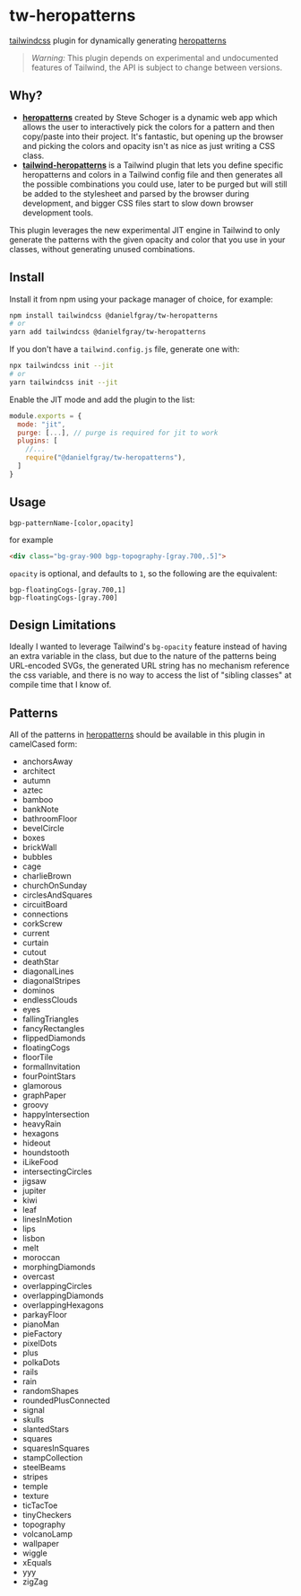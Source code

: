 # tw-heropatterns

[tailwindcss](https://tailwindcss.com) plugin for dynamically generating [heropatterns](http://heropatterns.com)

> *Warning:* This plugin depends on experimental and undocumented features of Tailwind, the API is subject to change between versions.

## Why?

* **[heropatterns](http://heropatterns.com)** created by Steve Schoger is a dynamic web app which allows the user to interactively pick the colors for a pattern and then copy/paste into their project. It's fantastic, but opening up the browser and picking the colors and opacity isn't as nice as just writing a CSS class.
* **[tailwind-heropatterns](https://github.com/AndreaMinato/tailwind-heropatterns)** is a Tailwind plugin that lets you define specific heropatterns and colors in a Tailwind config file and then generates all the possible combinations you could use, later to be purged but will still be added to the stylesheet and parsed by the browser during development, and bigger CSS files start to slow down browser development tools.

This plugin leverages the new experimental JIT engine in Tailwind to only generate the patterns with the given opacity and color that you use in your classes, without generating unused combinations.

## Install

Install it from npm using your package manager of choice, for example:

```sh
npm install tailwindcss @danielfgray/tw-heropatterns
# or
yarn add tailwindcss @danielfgray/tw-heropatterns
```

If you don't have a `tailwind.config.js` file, generate one with:

```sh
npx tailwindcss init --jit
# or
yarn tailwindcss init --jit
```

Enable the JIT mode and add the plugin to the list:

```js
module.exports = {
  mode: "jit",
  purge: [...], // purge is required for jit to work
  plugins: [
    //...
    require("@danielfgray/tw-heropatterns"),
  ]
}
```

## Usage

```
bgp-patternName-[color,opacity]
```

for example
```html
<div class="bg-gray-900 bgp-topography-[gray.700,.5]">
```

`opacity` is optional, and defaults to `1`, so the following are the equivalent:

```
bgp-floatingCogs-[gray.700,1]
bgp-floatingCogs-[gray.700]
```

## Design Limitations

Ideally I wanted to leverage Tailwind's `bg-opacity` feature instead of having an extra variable in the class, but due to the nature of the patterns being URL-encoded SVGs, the generated URL string has no mechanism reference the css variable, and there is no way to access the list of "sibling classes" at compile time that I know of.

## Patterns

All of the patterns in [heropatterns](http://heropatterns.com) should be available in this plugin in camelCased form:

* anchorsAway
* architect
* autumn
* aztec
* bamboo
* bankNote
* bathroomFloor
* bevelCircle
* boxes
* brickWall
* bubbles
* cage
* charlieBrown
* churchOnSunday
* circlesAndSquares
* circuitBoard
* connections
* corkScrew
* current
* curtain
* cutout
* deathStar
* diagonalLines
* diagonalStripes
* dominos
* endlessClouds
* eyes
* fallingTriangles
* fancyRectangles
* flippedDiamonds
* floatingCogs
* floorTile
* formalInvitation
* fourPointStars
* glamorous
* graphPaper
* groovy
* happyIntersection
* heavyRain
* hexagons
* hideout
* houndstooth
* iLikeFood
* intersectingCircles
* jigsaw
* jupiter
* kiwi
* leaf
* linesInMotion
* lips
* lisbon
* melt
* moroccan
* morphingDiamonds
* overcast
* overlappingCircles
* overlappingDiamonds
* overlappingHexagons
* parkayFloor
* pianoMan
* pieFactory
* pixelDots
* plus
* polkaDots
* rails
* rain
* randomShapes
* roundedPlusConnected
* signal
* skulls
* slantedStars
* squares
* squaresInSquares
* stampCollection
* steelBeams
* stripes
* temple
* texture
* ticTacToe
* tinyCheckers
* topography
* volcanoLamp
* wallpaper
* wiggle
* xEquals
* yyy
* zigZag
